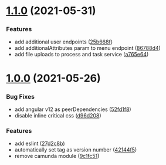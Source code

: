 # [1.1.0](https://github.com/umb/curo-frontend/compare/1.0.0...1.1.0) (2021-05-31)


### Features

* add additional user endpoints ([25b668f](https://github.com/umb/curo-frontend/commit/25b668fe03bb24afa5ef118fcdcb30bd4be48201))
* add additionalAttributes param to menu endpoint ([86788d4](https://github.com/umb/curo-frontend/commit/86788d49124a7990ae37c5069c7b043846724fdc))
* add file uploads to process and task service ([a765e64](https://github.com/umb/curo-frontend/commit/a765e6479a7e5d1857bb07feebecc48f5d9a596c))



# [1.0.0](https://github.com/umb/curo-frontend/compare/0.0.20...1.0.0) (2021-05-26)


### Bug Fixes

* add angular v12 as peerDependencies ([52fd1f8](https://github.com/umb/curo-frontend/commit/52fd1f8fe5df5e684b72a8ccfcac426ad32a117b))
* disable inline critical css ([d96d208](https://github.com/umb/curo-frontend/commit/d96d208af82f037c05bde594481ef44f2a15529a))


### Features

* add eslint ([27d2c8b](https://github.com/umb/curo-frontend/commit/27d2c8b4ce9271133b7ac9e8f8f062869569d612))
* automatically set tag as version number ([42144f5](https://github.com/umb/curo-frontend/commit/42144f52614041f8f4220e0028b1cdabaf5dae0c))
* remove camunda module ([9c1fc51](https://github.com/umb/curo-frontend/commit/9c1fc5135940867076f99181676c75f1024e7958))



